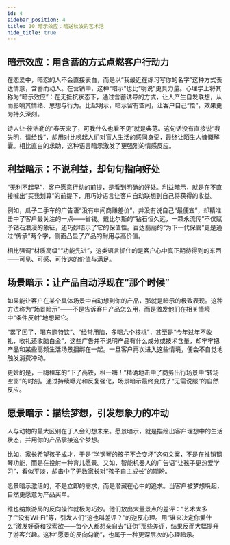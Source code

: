 ```yaml
---
id: 4
sidebar_position: 4
title: 10 暗示效应：暗送秋波的艺术活
hide_title: true
---
```


## 暗示效应：用含蓄的方式点燃客户行动力
在恋爱中，暗恋的人不会直接表白，而是以“我最近在练习写你的名字”这种方式表达情意，含蓄而动人。在营销中，这种“暗示”也比“明说”更具力量。心理学上将其称为“暗示效应”：在无抵抗状态下，通过含蓄诱导的方式，让人产生自发联想，从而影响其情绪、思想与行为。比起明示，暗示留有空间，让客户自己“悟”，效果更为持久深刻。

诗人让·彼浩勒的“春天来了，可我什么也看不见”就是典范。这句话没有直接说“我失明，请给钱”，却用对比唤起人们对盲人生活的感同身受，最终让陌生人慷慨解囊。相比直白的求助，这种语言暗示激发了更强烈的情感反应。

## 利益暗示：不说利益，却句句指向好处
“无利不起早”，客户愿意行动的前提，是看到明确的好处。利益暗示，就是在不直接喊出“买我划算”的前提下，用巧妙语言让客户自动联想到自己将获得的收益。

例如，瓜子二手车的广告语“没有中间商赚差价”，并没有说自己“最便宜”，却精准击中了客户最关注的一点——省钱。戴比尔斯的“钻石恒久远，一颗永流传”不仅赋予钻石浪漫的象征，还巧妙暗示了它的保值性。百达翡丽的“为下一代保管”更是通过“传承”两个字，侧面凸显了产品的耐用与高价值。

相比强调“材质高级”“功能先进”，这类语言抓住的是客户心中真正期待得到的东西——可见、可感、可传达的价值与满足。

## 场景暗示：让产品自动浮现在“那个时候”
如果能让客户在某个具体场景中自动想到你的产品，那就是暗示的极致表现。这种方法称为“场景暗示”——不是告诉客户产品怎么用，而是激发他们在相关情境中“条件反射”地想起它。

“累了困了，喝东鹏特饮”、“经常用脑，多喝六个核桃”，甚至是“今年过年不收礼，收礼还收脑白金”，这些广告并不说明产品有什么成分或技术含量，却牢牢把产品和某些高频生活场景捆绑在一起。一旦客户再次进入这些情境，便会不自觉地触发消费冲动。

更妙的是，一嗨租车的“下了高铁，租一嗨！”精确地击中了商务出行场景中“转场空窗”的时刻。通过持续曝光和反复强化，场景暗示最终变成了“无需说服”的自然反应。

## 愿景暗示：描绘梦想，引发想象力的冲动
人与动物的最大区别在于人会幻想未来。愿景暗示，就是描绘出客户理想中的生活状态，并用你的产品承接这个梦想。

比如，家长希望孩子成才，于是“学钢琴的孩子不会变坏”这句文案，不是在推销钢琴功能，而是在投射一种育儿愿景。又如，智能机器人的广告语“让孩子更热爱学习”，看似平淡，却击中了无数家长对“孩子自主成长”的期盼。

愿景暗示激活的，不是立即的需求，而是潜藏在心中的追求。当客户被梦想唤起，自然更愿意为产品买单。

维也纳旅游局的反向操作就极为巧妙。他们放出大量景点的差评：“艺术太多了”“没有Wi-Fi”等，引发人们“这也叫差评？”的逆反心理。用“谁来决定你爱什么”激发好奇和探索欲——每个人都想亲自去“证伪”那些差评，结果反而大幅提升了游客兴趣。这种“愿景的反向勾勒”，也属于一种更深层次的心理暗示。
